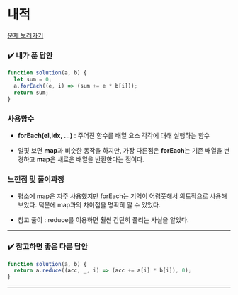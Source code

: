 # 내적

[문제 보러가기](https://school.programmers.co.kr/learn/courses/30/lessons/70128)

### :heavy_check_mark: 내가 푼 답안

```javascript
function solution(a, b) {
  let sum = 0;
  a.forEach((e, i) => (sum += e * b[i]));
  return sum;
}
```

### 사용함수

- **forEach(el,idx, ...)** : 주어진 함수를 배열 요소 각각에 대해 실행하는 함수

- 얼핏 보면 **map**과 비슷한 동작을 하지만, 가장 다른점은 **forEach**는 기존 배열을 변경하고 **map**은 새로운 배열을 반환한다는 점이다.

### 느낀점 및 풀이과정

- 평소에 map은 자주 사용했지만 forEach는 기억이 어렴풋해서 의도적으로 사용해보았다. 덕분에 map과의 차이점을 명확히 알 수 있었다.

- 참고 풀이 : reduce를 이용하면 훨씬 간단히 풀리는 사실을 알았다.

<hr/>

### :heavy_check_mark: 참고하면 좋은 다른 답안

```javascript
function solution(a, b) {
  return a.reduce((acc, _, i) => (acc += a[i] * b[i]), 0);
}
```

<hr/>
